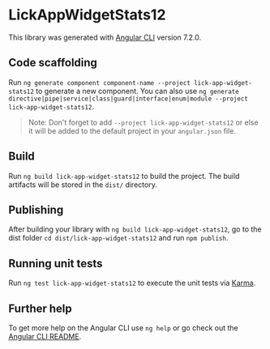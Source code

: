 # LickAppWidgetStats12

This library was generated with [Angular CLI](https://github.com/angular/angular-cli) version 7.2.0.

## Code scaffolding

Run `ng generate component component-name --project lick-app-widget-stats12` to generate a new component. You can also use `ng generate directive|pipe|service|class|guard|interface|enum|module --project lick-app-widget-stats12`.
> Note: Don't forget to add `--project lick-app-widget-stats12` or else it will be added to the default project in your `angular.json` file. 

## Build

Run `ng build lick-app-widget-stats12` to build the project. The build artifacts will be stored in the `dist/` directory.

## Publishing

After building your library with `ng build lick-app-widget-stats12`, go to the dist folder `cd dist/lick-app-widget-stats12` and run `npm publish`.

## Running unit tests

Run `ng test lick-app-widget-stats12` to execute the unit tests via [Karma](https://karma-runner.github.io).

## Further help

To get more help on the Angular CLI use `ng help` or go check out the [Angular CLI README](https://github.com/angular/angular-cli/blob/master/README.md).
